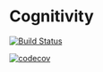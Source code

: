 # Cognitivity
[![Build Status](https://travis-ci.org/TechnionYearlyProject/Cognitivity.svg?branch=master)](https://travis-ci.org/TechnionYearlyProject/Cognitivity)


[![codecov](https://codecov.io/gh/TechnionYearlyProject/Cognitivity/branch/master/graph/badge.svg)](https://codecov.io/gh/TechnionYearlyProject/Cognitivity)
